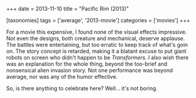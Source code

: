 +++
date = 2013-11-10
title = "Pacific Rim (2013)"

[taxonomies]
tags = ['average', '2013-movie']
categories = ['movies']
+++

For a movie this expensive, I found none of the visual effects
impressive. Not even the designs, both creature and mechanical, deserve
applause. The battles were entertaining, but too erratic to keep track
of what's goin on. The story concept is retarded, making it a blatant
excuse to put giant robots on screen who didn't happen to be
*Transformers*. I also wish there was an explanation for the whole
thing, beyond the too-brief and nonsensical alien invasion story. Not
one performance was beyond average, nor was any of the humor effective.

So, is there anything to celebrate here? Well... it's not boring.
